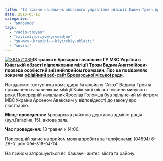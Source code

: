 ```yaml
---
title: "13 травня начальник обласного управління міліції Вадим Троян проведе прийом громадян у Броварах"
date: 2015-05-12
categories: 
  - "announce"
tags: 
  - "vadim-troyan"
  - "viyizniy-priyom-gromadyan"
  - "gu-mvs-ukrayini-u-kiyivskiy-oblasti"
  - "novini"
---
```


[![384571089](https://mpz.brovary.org/wp-content/uploads/2015/05/384571089.png)](https://mpz.brovary.org/wp-content/uploads/2015/05/384571089.png)**13 травня в Броварах начальник ГУ МВС України в Київській області підполковник міліції Троян Вадим Анатолійович проведе особистий виїзний прийом громадян. Про це повідомляє зокрема [офіційний веб-сайт Броварської міської ради](http://www.brovary.kiev.ua/do-uvagi-brovarchan-vi%D1%97znii-priiom-gromadyan-nachalnikom-gu-mvs-ukra%D1%97ni-v-ki%D1%97vsk%D1%96i-oblast%D1%96-va-troyan).**

Нагадаємо: заступника командира батальйону "Азов" Вадима Трояна призначено начальником міліції Київської області восени минулого року. Попередній начальник Ярослав Голомша був звільнений міністром МВС України Арсеном Аваковим у відповідності до закону про люстрацію.

**Місце проведення:** Броварська районна державна адміністрація (вул.Гагаріна, 15), актова зала.

**Час проведення:** 13 травня о 14:00.

Попередній запис на прийом можна зробити за телефонами: (04594) 6-28-01 або 096-315-04-74.

На прийом запрошуються всі бажаючі жителі міста та району.
